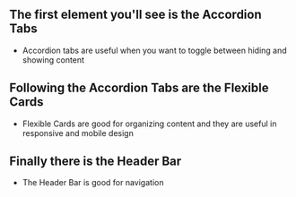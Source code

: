 ## The first element you'll see is the Accordion Tabs

- Accordion tabs are useful when you want to toggle between hiding and showing content

## Following the Accordion Tabs are the Flexible Cards

- Flexible Cards are good for organizing content and they are useful in responsive and mobile design

## Finally there is the Header Bar

- The Header Bar is good for navigation

